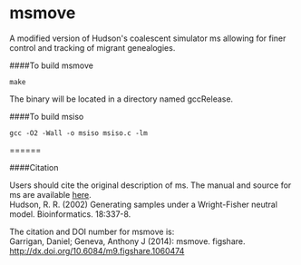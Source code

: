 msmove
======

A modified version of Hudson's coalescent simulator ms allowing for finer control and tracking of migrant genealogies.

####To build msmove
```
make
```
The binary will be located in a directory named gccRelease.

####To build msiso
```
gcc -O2 -Wall -o msiso msiso.c -lm
```
======

####Citation

Users should cite the original description of ms. The manual and source for ms are available [here](https://webshare.uchicago.edu/xythoswfs/webview/fileManager?stk=7EB767DDE194BCF&entryName=%2Fusers%2Frhudson1%2FPublic%2Fms.folder&msgStatus=).   
Hudson, R. R. (2002) Generating samples under a Wright-Fisher neutral model. Bioinformatics. 18:337-8.

The citation and  DOI number for msmove is:   
Garrigan, Daniel; Geneva, Anthony J (2014): msmove. figshare. 
http://dx.doi.org/10.6084/m9.figshare.1060474
